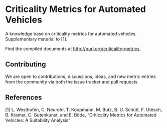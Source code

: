 # Criticality Metrics for Automated Vehicles

A knowledge base on criticality metrics for automated vehicles. 
Supplementary material to [1].

Find the compiled documents at http://purl.org/criticality-metrics.

## Contributing

We are open to contributions, discussions, ideas, and new metric entries from the community via both the issue tracker and pull requests. 

## References

[1] L. Westhofen, C. Neurohr, T. Koopmann, M. Butz, B. U. Schütt, F. Utesch, B. Kramer, C. Gutenkunst, and E. Böde, “Criticality Metrics for Automated Vehicles: A Suitability Analysis”
